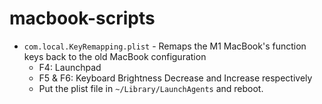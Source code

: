 # macbook-scripts

- `com.local.KeyRemapping.plist` - Remaps the M1 MacBook's function keys back to the old MacBook configuration
  - F4: Launchpad
  - F5 & F6: Keyboard Brightness Decrease and Increase respectively
  - Put the plist file in `~/Library/LaunchAgents` and reboot.

